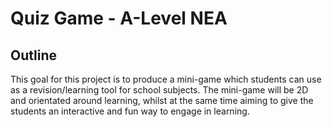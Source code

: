 # Quiz Game - A-Level NEA

## Outline
This goal for this project is to produce a mini-game which students can use as a revision/learning tool for school subjects.
The mini-game will be 2D and orientated around learning, whilst at the same time aiming to give the students an interactive and fun way to engage in learning.